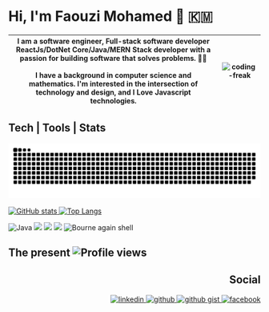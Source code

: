 # Hi, I'm Faouzi Mohamed 👋  :comoros:  
<!--![CS student](https://raw.githubusercontent.com/faouziMohamed/faouzimohamed/master/pictures/faouzimohamed-rabat2020.jpg)-->


|I am a software engineer, Full-stack software developer ReactJs/DotNet Core/Java/MERN Stack developer with a passion for building software that solves problems. 🦹‍♂️ <br/><br/>  I have a background in computer science and mathematics. I'm interested in the intersection of technology and design, and I Love Javascript technologies. | <img alt="coding-freak" src="https://user-images.githubusercontent.com/57812398/157214010-009bc90b-4684-4e07-9a96-5b57b6b42b3e.gif"  />|
|-----------|------------------| 
 
## Tech | Tools | Stats
<!-- Framworks -->
<picture>
  <source
    media="(prefers-color-scheme: dark)"
    srcset="https://raw.githubusercontent.com/faouzimohamed/faouzimohamed/output/github-contribution-grid-snake-dark.svg"
  />
  <source
    media="(prefers-color-scheme: light)"
    srcset="https://raw.githubusercontent.com/faouzimohamed/faouzimohamed/output/github-contribution-grid-snake.svg"
  />
   <img alt="github-snake" src="https://raw.githubusercontent.com/faouzimohamed/faouzimohamed/output/github-contribution-grid-snake.svg" />
</picture>

<!-- Github stats -->
<p align="left">
    <a href="https://github.com/anuraghazra/github-readme-stats">
      <img src="https://readmee-stats.vercel.app/api?username=faouzimohamed&theme=dark&show_icons=true&&cache_seconds=1900&count_private=true" alt="GitHub stats" height="160" />  
    </a>
    <a href="https://github.com/anuraghazra/github-readme-stats">
      <img src="https://readmee-stats.vercel.app/api/top-langs/?username=faouzimohamed&count_private=true&hide=css,scss,c,c%2B%2B,tsql,html,jupyter+notebook&theme=dark&layout=compact&langs_count=6" alt="Top Langs" heigth="160" />
    </a>
</p>  


<!--Some languages-->
<p align="left">
 <img src="https://img.shields.io/badge/java-ffe66d.svg?&style=for-the-badge&logo=java&logoColor=darkred" alt="Java">
 <img src="https://img.shields.io/badge/SpringBoot-3B840C.svg?&style=for-the-badge&logo=spring&logoColor=white"/>
 <img src="https://img.shields.io/badge/ReactJs-0000bb.svg?&style=for-the-badge&logo=react&logoColor=#5cd1f7"/> 
 <img src="https://img.shields.io/badge/Typescript-fffff0.svg?&style=for-the-badge&logo=typescript&logoColor=0f24c0"/>
 <img src="https://img.shields.io/badge/shell_script-233d4d.svg?&style=for-the-badge&logo=gnu-bash&logoColor=white" alt="Bourne again shell">
 
</p>


## The present  <img src="https://gpvc.arturio.dev/faouzimohamed" alt="Profile views"/></a>

<h2 align='right'> Social </h2>
<p align="right">
    <a href="https://www.linkedin.com/in/mohamed-faouzi/">
        <img src='https://cdn.icon-icons.com/icons2/2351/PNG/512/logo_linkedin_icon_143191.png' alt='linkedin' height='30'>
    </a>
    <a href="https://github.com/faouziMohamed">
        <img src='https://cdn.icon-icons.com/icons2/2351/PNG/128/logo_github_icon_143196.png' alt='github' height='30'>
    </a>
    <a href="https://twitter.com/fz_faouzi">
        <img src='https://cdn.icon-icons.com/icons2/2351/PNG/128/logo_twitter_bird_icon_143203.png' alt='github gist' height='30'>
    </a>
    <a href="https://www.facebook.com/faouzi.mohamed.97">
        <img src='https://cdn.icon-icons.com/icons2/2351/PNG/128/logo_facebook_icon_143184.png' alt='facebook' height='30'>
    </a>
</p>
